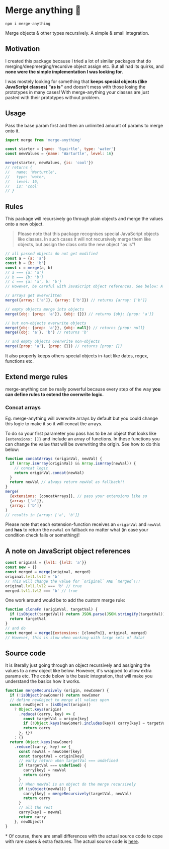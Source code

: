 # Merge anything 🥡

```
npm i merge-anything
```

Merge objects & other types recursively. A simple & small integration.

## Motivation

I created this package because I tried a lot of similar packages that do merging/deepmerging/recursive object assign etc. But all had its quirks, and **none were the simple implementation I was looking for**.

I was mostely looking for something that **keeps special objects (like JavaScript classes) "as is"** and doesn't mess with those losing the prototypes in many cases! With merge-anything your classes are just pasted with their prototypes without problem.

## Usage

Pass the base param first and then an unlimited amount of params to merge onto it.

```js
import merge from 'merge-anything'

const starter = {name: 'Squirtle', type: 'water'}
const newValues = {name: 'Warturtle', level: 16}

merge(starter, newValues, {is: 'cool'})
// returns {
//   name: 'Warturtle',
//   type: 'water,
//   level: 16,
//   is: 'cool'
// }
```

## Rules

This package will recursively go through plain objects and merge the values onto a new object.

> Please note that this package recognises special JavaScript objects like classes. In such cases it will not recursively merge them like objects, but assign the class onto the new object "as is"!

```js
// all passed objects do not get modified
const a = {a: 'a'}
const b = {b: 'b'}
const c = merge(a, b)
// a === {a: 'a'}
// b === {b: 'b'}
// c === {a: 'a', b: 'b'}
// However, be careful with JavaScript object references. See below: A note on JavaScript object references

// arrays get overwritten
merge({array: ['a']}, {array: ['b']}) // returns {array: ['b']}

// empty objects merge into objects
merge({obj: {prop: 'a'}}, {obj: {}}) // returns {obj: {prop: 'a'}}

// but non-objects overwrite objects
merge({obj: {prop: 'a'}}, {obj: null}) // returns {prop: null}
merge({obj: 'a'}, 'b') // returns 'b'

// and empty objects overwrite non-objects
merge({prop: 'a'}, {prop: {}}) // returns {prop: {}}
```

It also properly keeps others special objects in-tact like dates, regex, functions etc.

## Extend merge rules

merge-anything can be really powerful because every step of the way **you can define rules to extend the overwrite logic.**

### Concat arrays
Eg. merge-anything will overwrite arrays by default but you could change this logic to make it so it will concat the arrays.

To do so your first parameter you pass has to be an object that looks like `{extensions: []}` and include an array of functions. In these functions you can change the value that will be overwriting the origin. See how to do this below:

```js
function concatArrays (originVal, newVal) {
  if (Array.isArray(originVal) && Array.isArray(newVal)) {
    // concat logic
    return originVal.concat(newVal)
  }
  return newVal // always return newVal as fallback!!
}
merge(
  {extensions: [concatArrays]}, // pass your extensions like so
  {array: ['a']},
  {array: ['b']}
)
// results in {array: ['a', 'b']}
```

Please note that each extension-function receives an `originVal` and `newVal` and **has** to return the `newVal` on fallback no matter what (in case your condition check fails or something)!

## A note on JavaScript object references

```js
const original = {lvl1: {lvl2: 'a'}}
const new = {}
const merged = merge(original, merged)
original.lvl1.lvl2 = 'b'
// This will change the value for `original` AND `merged`!!!
original.lvl1.lvl2 === 'b' // true
merged.lvl1.lvl2 === 'b' // true
```

One work around would be to add the custom merge rule:

```js
function cloneFn (originVal, targetVal) {
  if (isObject(targetVal)) return JSON.parse(JSON.stringify(targetVal))
  return targetVal
}
// and do
const merged = merge({extensions: [cloneFn]}, original, merged)
// However, this is slow when working with large sets of data!
```

## Source code

It is literally just going through an object recursively and assigning the values to a new object like below. However, it's wrapped to allow extra params etc. The code below is the basic integration, that will make you understand the basics how it works.

```js
function mergeRecursively (origin, newComer) {
  if (!isObject(newComer)) return newComer
  // define newObject to merge all values upon
  const newObject = (isObject(origin))
    ? Object.keys(origin)
      .reduce((carry, key) => {
        const targetVal = origin[key]
        if (!Object.keys(newComer).includes(key)) carry[key] = targetVal
        return carry
      }, {})
    : {}
  return Object.keys(newComer)
    .reduce((carry, key) => {
      const newVal = newComer[key]
      const targetVal = origin[key]
      // early return when targetVal === undefined
      if (targetVal === undefined) {
        carry[key] = newVal
        return carry
      }
      // When newVal is an object do the merge recursively
      if (isObject(newVal)) {
        carry[key] = mergeRecursively(targetVal, newVal)
        return carry
      }
      // all the rest
      carry[key] = newVal
      return carry
    }, newObject)
}
```

\* Of course, there are small differences with the actual source code to cope with rare cases & extra features. The actual source code is [here](https://github.com/mesqueeb/merge-anything/blob/master/src/index.js).
